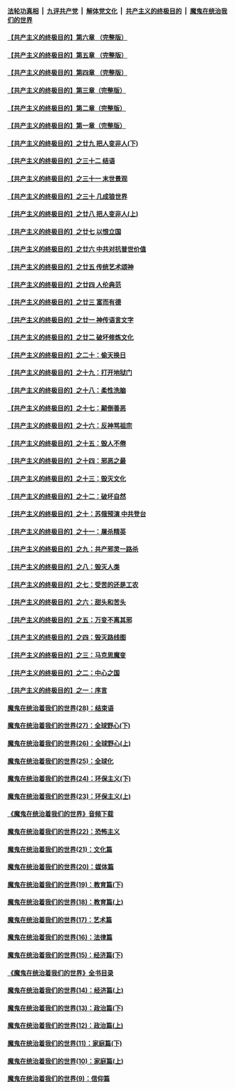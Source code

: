 

####  [法轮功真相](../../../../basic/blob/master/README.md?t=04131730) &nbsp;|&nbsp; [九评共产党](../../../../9ping.md/blob/master/README.md?t=04131730) &nbsp;|&nbsp; [解体党文化](../../../../jtdwh.md/blob/master/README.md?t=04131730)  &nbsp;|&nbsp; [共产主义的终极目的](../../../../gczydzjmd.md/blob/master/README.md?t=04131730) &nbsp;|&nbsp; [魔鬼在统治我们的世界](../../../../mgztzwmdsj.md/blob/master/README.md?t=04131730) 

#### [【共产主义的终极目的】第六章 （完整版）](../pages/nsc422/n11428913.md?t=04131730) 

#### [【共产主义的终极目的】第五章 （完整版）](../pages/nsc422/n11428912.md?t=04131730) 

#### [【共产主义的终极目的】第四章 （完整版）](../pages/nsc422/n11428907.md?t=04131730) 

#### [【共产主义的终极目的】第三章（完整版）](../pages/nsc422/n11428848.md?t=04131730) 

#### [【共产主义的终极目的】第二章（完整版）](../pages/nsc422/n11428831.md?t=04131730) 

#### [【共产主义的终极目的】第一章（完整版）](../pages/nsc422/n11417651.md?t=04131730) 

#### [【共产主义的终极目的】之廿九 把人变非人(下)](../pages/nsc422/n11344140.md?t=04131730) 

#### [【共产主义的终极目的】之三十二 结语](../pages/nsc422/n11360535.md?t=04131730) 

#### [【共产主义的终极目的】之三十一 末世景观](../pages/nsc422/n11351129.md?t=04131730) 

#### [【共产主义的终极目的】之三十 几成狼世界](../pages/nsc422/n11348280.md?t=04131730) 

#### [【共产主义的终极目的】之廿八 把人变非人(上)](../pages/nsc422/n11340492.md?t=04131730) 

#### [【共产主义的终极目的】之廿七 以恨立国](../pages/nsc422/n11336944.md?t=04131730) 

#### [【共产主义的终极目的】之廿六 中共对抗普世价值](../pages/nsc422/n11324785.md?t=04131730) 

#### [【共产主义的终极目的】之廿五 传统艺术颂神](../pages/nsc422/n11296396.md?t=04131730) 

#### [【共产主义的终极目的】之廿四 人伦典范](../pages/nsc422/n11296397.md?t=04131730) 

#### [【共产主义的终极目的】之廿三 富而有德](../pages/nsc422/n11283598.md?t=04131730) 

#### [【共产主义的终极目的】之廿一 神传语言文字](../pages/nsc422/n11263265.md?t=04131730) 

#### [【共产主义的终极目的】之廿二 破坏修炼文化](../pages/nsc422/n11245728.md?t=04131730) 

#### [【共产主义的终极目的】之二十：偷天换日](../pages/nsc422/n11238846.md?t=04131730) 

#### [【共产主义的终极目的】之十九：打开地狱门](../pages/nsc422/n11206376.md?t=04131730) 

#### [【共产主义的终极目的】之十八：柔性洗脑](../pages/nsc422/n11199994.md?t=04131730) 

#### [【共产主义的终极目的】之十七：颠倒善恶](../pages/nsc422/n11179782.md?t=04131730) 

#### [【共产主义的终极目的】之十六：反神骂祖宗](../pages/nsc422/n11166798.md?t=04131730) 

#### [【共产主义的终极目的】之十五：毁人不倦](../pages/nsc422/n11166792.md?t=04131730) 

#### [【共产主义的终极目的】之十四：邪恶之最](../pages/nsc422/n11150249.md?t=04131730) 

#### [【共产主义的终极目的】之十三：毁灭文化](../pages/nsc422/n11135227.md?t=04131730) 

#### [【共产主义的终极目的】之十二：破坏自然](../pages/nsc422/n11135214.md?t=04131730) 

#### [【共产主义的终极目的】之十：苏俄预演 中共登台](../pages/nsc422/n11118424.md?t=04131730) 

#### [【共产主义的终极目的】之十一：屠杀精英](../pages/nsc422/n11118442.md?t=04131730) 

#### [【共产主义的终极目的】之九：共产邪灵一路杀](../pages/nsc422/n11114139.md?t=04131730) 

#### [【共产主义的终极目的】之八：毁灭人类](../pages/nsc422/n11108503.md?t=04131730) 

#### [【共产主义的终极目的】之七：受苦的还是工农](../pages/nsc422/n11101809.md?t=04131730) 

#### [【共产主义的终极目的】之六：甜头和苦头](../pages/nsc422/n11096971.md?t=04131730) 

#### [【共产主义的终极目的】之五：万变不离其邪](../pages/nsc422/n11091285.md?t=04131730) 

#### [【共产主义的终极目的】之四：毁灭路线图](../pages/nsc422/n11086284.md?t=04131730) 

#### [【共产主义的终极目的】之三：马克思魔变](../pages/nsc422/n11061941.md?t=04131730) 

#### [【共产主义的终极目的】之二：中心之国](../pages/nsc422/n11047728.md?t=04131730) 

#### [【共产主义的终极目的】之一：序言](../pages/nsc422/n11086077.md?t=04131730) 

#### [魔鬼在统治着我们的世界(28)：结束语](../pages/nsc422/n10936246.md?t=04131730) 

#### [魔鬼在统治着我们的世界(27)：全球野心(下)](../pages/nsc422/n10928319.md?t=04131730) 

#### [魔鬼在统治着我们的世界(26)：全球野心(上)](../pages/nsc422/n10900318.md?t=04131730) 

#### [魔鬼在统治着我们的世界(25)：全球化](../pages/nsc422/n10788205.md?t=04131730) 

#### [魔鬼在统治着我们的世界(24)：环保主义(下)](../pages/nsc422/n10695307.md?t=04131730) 

#### [魔鬼在统治着我们的世界(23)：环保主义(上)](../pages/nsc422/n10688613.md?t=04131730) 

#### [《魔鬼在统治着我们的世界》音频下载](../pages/nsc422/n10635553.md?t=04131730) 

#### [魔鬼在统治着我们的世界(22)：恐怖主义](../pages/nsc422/n10614727.md?t=04131730) 

#### [魔鬼在统治着我们的世界(21)：文化篇](../pages/nsc422/n10597706.md?t=04131730) 

#### [魔鬼在统治着我们的世界(20)：媒体篇](../pages/nsc422/n10586579.md?t=04131730) 

#### [魔鬼在统治着我们的世界(19)：教育篇(下)](../pages/nsc422/n10564808.md?t=04131730) 

#### [魔鬼在统治着我们的世界(18)：教育篇(上)](../pages/nsc422/n10526970.md?t=04131730) 

#### [魔鬼在统治着我们的世界(17)：艺术篇](../pages/nsc422/n10499093.md?t=04131730) 

#### [魔鬼在统治着我们的世界(16)：法律篇](../pages/nsc422/n10485969.md?t=04131730) 

#### [魔鬼在统治着我们的世界(15)：经济篇(下)](../pages/nsc422/n10469975.md?t=04131730) 

#### [《魔鬼在统治着我们的世界》全书目录](../pages/nsc422/n10464261.md?t=04131730) 

#### [魔鬼在统治着我们的世界(14)：经济篇(上)](../pages/nsc422/n10457370.md?t=04131730) 

#### [魔鬼在统治着我们的世界(13)：政治篇(下)](../pages/nsc422/n10448270.md?t=04131730) 

#### [魔鬼在统治着我们的世界(12)：政治篇(上)](../pages/nsc422/n10444576.md?t=04131730) 

#### [魔鬼在统治着我们的世界(11)：家庭篇(下)](../pages/nsc422/n10440961.md?t=04131730) 

#### [魔鬼在统治着我们的世界(10)：家庭篇(上)](../pages/nsc422/n10435448.md?t=04131730) 

#### [魔鬼在统治着我们的世界(9)：信仰篇](../pages/nsc422/n10432159.md?t=04131730) 

